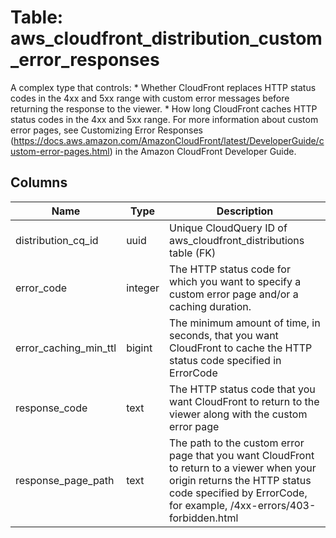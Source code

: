 
# Table: aws_cloudfront_distribution_custom_error_responses
A complex type that controls:  * Whether CloudFront replaces HTTP status codes in the 4xx and 5xx range with custom error messages before returning the response to the viewer.  * How long CloudFront caches HTTP status codes in the 4xx and 5xx range.  For more information about custom error pages, see Customizing Error Responses (https://docs.aws.amazon.com/AmazonCloudFront/latest/DeveloperGuide/custom-error-pages.html) in the Amazon CloudFront Developer Guide.
## Columns
| Name        | Type           | Description  |
| ------------- | ------------- | -----  |
|distribution_cq_id|uuid|Unique CloudQuery ID of aws_cloudfront_distributions table (FK)|
|error_code|integer|The HTTP status code for which you want to specify a custom error page and/or a caching duration.|
|error_caching_min_ttl|bigint|The minimum amount of time, in seconds, that you want CloudFront to cache the HTTP status code specified in ErrorCode|
|response_code|text|The HTTP status code that you want CloudFront to return to the viewer along with the custom error page|
|response_page_path|text|The path to the custom error page that you want CloudFront to return to a viewer when your origin returns the HTTP status code specified by ErrorCode, for example, /4xx-errors/403-forbidden.html|
